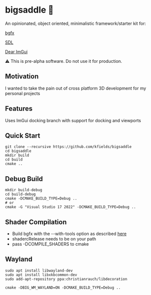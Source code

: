 # bigsaddle :horse:

An opinionated, object oriented, minimalistic framework/starter kit for:

[bgfx](https://github.com/bkaradzic/bgfx)

[SDL](https://github.com/libsdl-org/SDL)

[Dear ImGui](https://github.com/ocornut/imgui)

:warning:  This is pre-alpha software.  Do not use it for production.

## Motivation

I wanted to take the pain out of cross platform 3D development for my personal projects

## Features

Uses ImGui docking branch with support for docking and viewports

## Quick Start

    git clone --recursive https://github.com/kfields/bigsaddle
    cd bigsaddle
    mkdir build
    cd build
    cmake ..

## Debug Build

    mkdir build-debug
    cd build-debug
    cmake -DCMAKE_BUILD_TYPE=Debug ..
    # or
    cmake -G "Visual Studio 17 2022" -DCMAKE_BUILD_TYPE=Debug ..

## Shader Compilation

* Build bgfx with the --with-tools option as described [here](https://bkaradzic.github.io/bgfx/build.html)
* shadercRelease needs to be on your path
* pass -DCOMPILE_SHADERS to cmake

## Wayland

    sudo apt install libwayland-dev
    sudo apt install libxkbcommon-dev
    sudo add-apt-repository ppa:christianrauch/libdecoration

    cmake -DBIG_WM_WAYLAND=ON -DCMAKE_BUILD_TYPE=Debug ..
